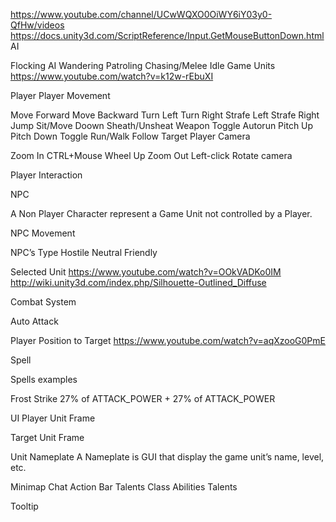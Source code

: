 https://www.youtube.com/channel/UCwWQXO0OiWY6iY03y0-QfHw/videos
https://docs.unity3d.com/ScriptReference/Input.GetMouseButtonDown.html
AI

Flocking AI
Wandering
Patroling
Chasing/Melee 
Idle
Game Units
https://www.youtube.com/watch?v=k12w-rEbuXI


Player
Player Movement

Move Forward
Move Backward
Turn Left
Turn Right
Strafe Left
Strafe Right
Jump
Sit/Move Doown
Sheath/Unsheat Weapon
Toggle Autorun
Pitch Up
Pitch Down
Toggle Run/Walk
Follow Target
Player Camera

Zoom In 	CTRL+Mouse Wheel Up 
Zoom Out 	Left-click Rotate camera

Player Interaction



NPC

A Non Player Character represent a Game Unit not controlled by a Player.

NPC Movement


NPC’s Type
Hostile
Neutral
Friendly


Selected Unit
https://www.youtube.com/watch?v=OOkVADKo0IM
http://wiki.unity3d.com/index.php/Silhouette-Outlined_Diffuse




Combat System

Auto Attack


Player Position to Target 
https://www.youtube.com/watch?v=aqXzooG0PmE

Spell

Spells examples

Frost Strike 	27% of ATTACK_POWER + 27% of ATTACK_POWER













UI
Player Unit Frame

Target Unit Frame

Unit Nameplate
A Nameplate is GUI that display the game unit’s name, level, etc.



Minimap
Chat
Action Bar
Talents
Class
Abilities
Talents

Tooltip






